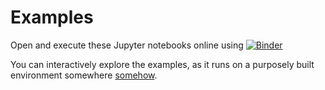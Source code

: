 # Examples

Open and execute these Jupyter notebooks online using [![Binder](https://mybinder.org/badge_logo.svg)](https://mybinder.org/v2/gh/aqreed/PyVLM/dev?filepath=examples)

You can interactively explore the examples, as it runs on a purposely built environment somewhere [somehow](https://mybinder.readthedocs.io/en/latest/faq.html).
